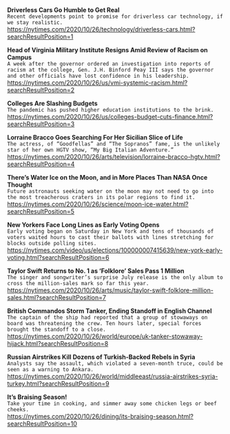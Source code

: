 **Driverless Cars Go Humble to Get Real**\
`Recent developments point to promise for driverless car technology, if we stay realistic.`\
https://nytimes.com/2020/10/26/technology/driverless-cars.html?searchResultPosition=1

**Head of Virginia Military Institute Resigns Amid Review of Racism on Campus**\
`A week after the governor ordered an investigation into reports of racism at the college, Gen. J.H. Binford Peay III says the governor and other officials have lost confidence in his leadership.`\
https://nytimes.com/2020/10/26/us/vmi-systemic-racism.html?searchResultPosition=2

**Colleges Are Slashing Budgets**\
`The pandemic has pushed higher education institutions to the brink.`\
https://nytimes.com/2020/10/26/us/colleges-budget-cuts-finance.html?searchResultPosition=3

**Lorraine Bracco Goes Searching For Her Sicilian Slice of Life**\
`The actress, of “Goodfellas” and “The Sopranos” fame, is the unlikely star of her own HGTV show, “My Big Italian Adventure.”`\
https://nytimes.com/2020/10/26/arts/television/lorraine-bracco-hgtv.html?searchResultPosition=4

**There’s Water Ice on the Moon, and in More Places Than NASA Once Thought**\
`Future astronauts seeking water on the moon may not need to go into the most treacherous craters in its polar regions to find it.`\
https://nytimes.com/2020/10/26/science/moon-ice-water.html?searchResultPosition=5

**New Yorkers Face Long Lines as Early Voting Opens**\
`Early voting began on Saturday in New York and tens of thousands of voters waited hours to cast their ballots with lines stretching for blocks outside polling sites.`\
https://nytimes.com/video/us/elections/100000007415639/new-york-early-voting.html?searchResultPosition=6

**Taylor Swift Returns to No. 1 as ‘Folklore’ Sales Pass 1 Million**\
`The singer and songwriter’s surprise July release is the only album to cross the million-sales mark so far this year.`\
https://nytimes.com/2020/10/26/arts/music/taylor-swift-folklore-million-sales.html?searchResultPosition=7

**British Commandos Storm Tanker, Ending Standoff in English Channel**\
`The captain of the ship had reported that a group of stowaways on board was threatening the crew. Ten hours later, special forces brought the standoff to a close.`\
https://nytimes.com/2020/10/26/world/europe/uk-tanker-stowaway-hijack.html?searchResultPosition=8

**Russian Airstrikes Kill Dozens of Turkish-Backed Rebels in Syria**\
`Analysts say the assault, which violated a seven-month truce, could be seen as a warning to Ankara.`\
https://nytimes.com/2020/10/26/world/middleeast/russia-airstrikes-syria-turkey.html?searchResultPosition=9

**It’s Braising Season!**\
`Take your time in cooking, and simmer away some chicken legs or beef cheeks.`\
https://nytimes.com/2020/10/26/dining/its-braising-season.html?searchResultPosition=10

